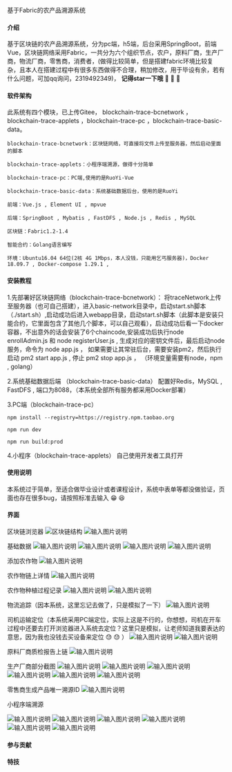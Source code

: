 基于Fabric的农产品溯源系统

#### 介绍
    
基于区块链的农产品溯源系统，分为pc端，h5端，后台采用SpringBoot，前端Vue，区块链网络采用Fabric，一共分为六个组织节点，农户，原料厂商，生产厂商，物流厂商，零售商，消费者，(做得比较简单，但是搭建fabric环境比较复杂，且本人在搭建过程中有很多东西做得不合理，稍加修改，用于毕设有余，若有什么问题，可加qq询问，2319492349)， **记得star一下哦**  :triumph:  :triumph:  :triumph: 

#### 软件架构

此系统有四个模块，已上传Gitee， blockchain-trace-bcnetwork ，blockchain-trace-applets ，blockchain-trace-pc ，blockchain-trace-basic-data。

    blockchain-trace-bcnetwork：区块链网络，可直接将文件上传至服务器，然后启动里面的脚本

    blockchain-trace-applets：小程序端溯源，做得十分简单

    blockchain-trace-pc：PC端,使用的是RuoYi-Vue

    blockchain-trace-basic-data：系统基础数据后台，使用的是RuoYi

    前端：Vue.js , Element UI , mpvue

    后端：SpringBoot , Mybatis , FastDFS , Node.js , Redis , MySQL

    区块链：Fabric1.2-1.4

    智能合约：Golang语言编写

    环境：Ubuntu16.04 64位(2核 4G 1Mbps，本人没钱，只能用乞丐服务器)，Docker 18.09.7 , Docker-compose 1.29.1 , 

#### 安装教程


1.先部署好区块链网络（blockchain-trace-bcnetwork）：
将traceNetwork上传至服务器（也可自己搭建），进入basic-network目录中，启动start.sh脚本（./start.sh）,启动成功后进入webapp目录，启动start.sh脚本（此脚本是安装只能合约，它里面包含了其他几个脚本，可以自己观看），启动成功后看一下docker容器，不出意外的话会安装了6个chaincode,安装成功后执行node enrollAdmin.js 和 node registerUser.js , 生成对应的密钥文件后，最后启动node服务，命令为 node app.js ， 如果需要让其常驻后台，需要安装pm2，然后执行启动 pm2 start app.js  , 停止  pm2 stop app.js ， （环境变量需要有node，npm , golang）
    
2.系统基础数据后端 （blockchain-trace-basic-data）
配置好Redis，MySQL , FastDFS , 端口为8088，（本系统全部所有服务都采用Docker部署）

3.PC端（blockchain-trace-pc）

    npm install --registry=https://registry.npm.taobao.org

    npm run dev

    npm run build:prod

4.小程序（blockchain-trace-applets）
自己使用开发者工具打开

    

#### 使用说明

本系统过于简单，至适合做毕业设计或者课程设计，系统中表单等都没做验证，页面也存在很多bug，请按照标准去输入 :grin:  :satisfied: 
    
#### 界面
区块链浏览器
![区块链结构](https://images.gitee.com/uploads/images/2021/0510/100450_865a1f55_4775150.png "6.png")
![输入图片说明](https://images.gitee.com/uploads/images/2021/0510/100501_6d258226_4775150.png "7.png")

基础数据
![输入图片说明](https://images.gitee.com/uploads/images/2021/0510/235544_3c60f0e6_4775150.png "a.png")
![输入图片说明](https://images.gitee.com/uploads/images/2021/0510/235556_7b27b3c8_4775150.png "b.png")
![输入图片说明](https://images.gitee.com/uploads/images/2021/0510/235607_f16f58ac_4775150.png "c.png")
![输入图片说明](https://images.gitee.com/uploads/images/2021/0510/235621_c25cd622_4775150.png "d.png")


添加农作物
![输入图片说明](https://images.gitee.com/uploads/images/2021/0510/095409_1656ec9f_4775150.png "界面1.png")

农作物链上详情
![输入图片说明](https://images.gitee.com/uploads/images/2021/0510/095812_c090b8eb_4775150.png "2.png")

农作物种植过程记录
![输入图片说明](https://images.gitee.com/uploads/images/2021/0510/095938_b91c4a9e_4775150.png "3.png")
![输入图片说明](https://images.gitee.com/uploads/images/2021/0510/100000_d3f09618_4775150.png "4.png")

物流追踪（因本系统，这里忘记去做了，只是模拟了一下）
![输入图片说明](https://images.gitee.com/uploads/images/2021/0510/100223_1c37229e_4775150.png "5.png")

司机运输定位（本系统采用PC端定位，实际上这是不行的，你想想，司机在开车过程中还要去打开浏览器进入系统去定位？这里只是模拟，让老师知道我要表达的意思，因为我也没钱去买设备来定位 :sweat:  :sweat: ）
![输入图片说明](https://images.gitee.com/uploads/images/2021/0510/101525_8ec61394_4775150.png "1.png")
![输入图片说明](https://images.gitee.com/uploads/images/2021/0510/101537_479fa381_4775150.png "2.png")

原料厂商质检报告上链
![输入图片说明](https://images.gitee.com/uploads/images/2021/0510/101838_07d8b55c_4775150.png "3.png")

生产厂商部分截图
![输入图片说明](https://images.gitee.com/uploads/images/2021/0510/104012_a3d0a8f3_4775150.png "1.png")
![输入图片说明](https://images.gitee.com/uploads/images/2021/0510/104029_3b281f09_4775150.png "2.png")
![输入图片说明](https://images.gitee.com/uploads/images/2021/0510/104040_db0dd517_4775150.png "QQ图片20210510103842.png")
![输入图片说明](https://images.gitee.com/uploads/images/2021/0510/104051_ded404ae_4775150.png "QQ图片20210510103846.png")
![输入图片说明](https://images.gitee.com/uploads/images/2021/0510/104059_b6383ed4_4775150.png "5.png")
![输入图片说明](https://images.gitee.com/uploads/images/2021/0510/104107_7bc0ed1e_4775150.png "6.png")


零售商生成产品唯一溯源ID
![输入图片说明](https://images.gitee.com/uploads/images/2021/0510/104115_bad29fb0_4775150.png "7.png")


小程序端溯源

![输入图片说明](https://images.gitee.com/uploads/images/2021/0510/234302_29fe611b_4775150.png "7.png")
![输入图片说明](https://images.gitee.com/uploads/images/2021/0510/234335_43fbec55_4775150.png "1.png")
![输入图片说明](https://images.gitee.com/uploads/images/2021/0510/234347_e2572d95_4775150.png "3.png")
![输入图片说明](https://images.gitee.com/uploads/images/2021/0510/234359_b5bac058_4775150.png "4.png")
![输入图片说明](https://images.gitee.com/uploads/images/2021/0510/234413_33dd3e47_4775150.png "5.png")
![输入图片说明](https://images.gitee.com/uploads/images/2021/0510/234428_bc064965_4775150.png "6.png")

#### 参与贡献


#### 特技
